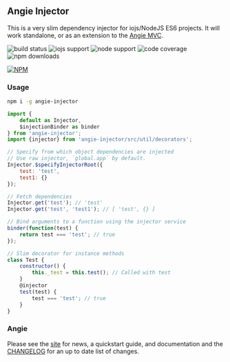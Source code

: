 ## Angie Injector

This is a very slim dependency injector for iojs/NodeJS ES6 projects. It will work standalone, or as an extension to the [Angie MVC](https://github.com/benderTheCrime/angie).

![build status](https://travis-ci.org/benderTheCrime/angie-injector.svg?branch=master "build status")
![iojs support](https://img.shields.io/badge/iojs-1.7.1+-brightgreen.svg "iojs support")
![node support](https://img.shields.io/badge/node-0.12.0+-brightgreen.svg "node support")
![code coverage](https://rawgit.com/benderTheCrime/angie-injector/master/svg/coverage.svg "code coverage")
![npm downloads](https://img.shields.io/npm/dm/angie-injector.svg "npm downloads")

[![NPM](https://nodei.co/npm/angie-injector.png?downloads=true&downloadRank=true&stars=true)](https://nodei.co/npm/angie-injector/)

### Usage
```bash
npm i -g angie-injector
```
```javascript
import {
    default as Injector,
    $injectionBinder as binder
} from 'angie-injector';
import {injector} from 'angie-injector/src/util/decorators';

// Specify from which object dependencies are injected
// Use raw injector, `global.app` by default.
Injector.$specifyInjectorRoot({
    test: 'test',
    test1: {}
});

// Fetch dependencies
Injector.get('test'); // 'test'
Injector.get('test', 'test1'); // [ 'test', {} ]

// Bind arguments to a function using the injector service
binder(function(test) {
    return test === 'test'; // true
});

// Slim decorator for instance methods
class Test {
    constructor() {
        this._test = this.test(); // Called with test
    }
    @injector
    test(test) {
        test === 'test'; // true
    }
}
```

### Angie
Please see the [site](http://benderthecrime.github.io/angie/#/about) for news, a quickstart guide, and documentation and the [CHANGELOG](https://github.com/benderTheCrime/angie-injector/blob/master/CHANGELOG.md) for an up to date list of changes.
